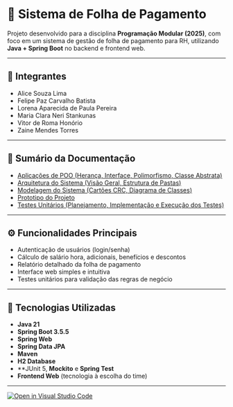 # 💼 Sistema de Folha de Pagamento

Projeto desenvolvido para a disciplina **Programação Modular (2025)**, com foco em um sistema de gestão de folha de pagamento para RH, utilizando **Java + Spring Boot** no backend e frontend web.

---

## 👥 Integrantes

- Alice Souza Lima  
- Felipe Paz Carvalho Batista  
- Lorena Aparecida de Paula Pereira  
- Maria Clara Neri Stankunas  
- Vitor de Roma Honório  
- Zaine Mendes Torres

---

## 📑 Sumário da Documentação

- [Aplicações de POO (Herança, Interface, Polimorfismo, Classe Abstrata)](calculo-folha-pagamento/docs/aplicacoes-poo.md)
- [Arquitetura do Sistema (Visão Geral, Estrutura de Pastas)](calculo-folha-pagamento/docs/arquitetura.md)
- [Modelagem do Sistema (Cartões CRC, Diagrama de Classes)](calculo-folha-pagamento/docs/modelagem.md)
- [Prototipo do Projeto](calculo-folha-pagamento/docs/prototipo.md)
- [Testes Unitários (Planejamento, Implementação e Execução dos Testes)](calculo-folha-pagamento/docs/testes.md)

---

## ⚙️ Funcionalidades Principais

- Autenticação de usuários (login/senha)
- Cálculo de salário hora, adicionais, benefícios e descontos
- Relatório detalhado da folha de pagamento
- Interface web simples e intuitiva
- Testes unitários para validação das regras de negócio

---

## 🧰 Tecnologias Utilizadas

- **Java 21**
- **Spring Boot 3.5.5**
- **Spring Web**
- **Spring Data JPA**
- **Maven**
- **H2 Database**
- **JUnit 5, **Mockito** e **Spring Test**
- **Frontend Web** (tecnologia à escolha do time)

---

[![Open in Visual Studio Code](https://classroom.github.com/assets/open-in-vscode-2e0aaae1b6195c2367325f4f02e2d04e9abb55f0b24a779b69b11b9e10269abc.svg)](https://classroom.github.com/online_ide?assignment_repo_id=20318317&assignment_repo_type=AssignmentRepo)
